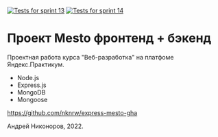 [![Tests for sprint 13](https://github.com/nknrw/express-mesto-gha/actions/workflows/tests-13-sprint.yml/badge.svg)](https://github.com/nknrw/express-mesto-gha/actions/workflows/tests-13-sprint.yml)
[![Tests for sprint 14](https://github.com/nknrw/express-mesto-gha/actions/workflows/tests-14-sprint.yml/badge.svg)](https://github.com/nknrw/express-mesto-gha/actions/workflows/tests-14-sprint.yml)

# Проект Mesto фронтенд + бэкенд

Проектная работа курса "Веб-разработка" на платфоме Яндекс.Практикум.

* Node.js
* Express.js
* MongoDB
* Mongoose

https://github.com/nknrw/express-mesto-gha

Андрей Никоноров, 2022.
